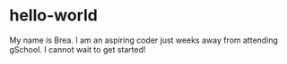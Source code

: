 # hello-world

My name is Brea. I am an aspiring coder just weeks away from attending gSchool. I cannot wait to get started! 
